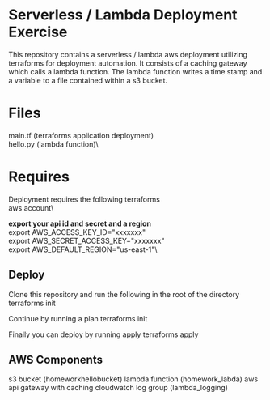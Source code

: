 # Serverless / Lambda Deployment Exercise

This repository contains a serverless / lambda aws deployment utilizing terraforms for 
deployment automation. It consists of a caching gateway which calls a lambda function. The
lambda function writes a time stamp and a variable to a file contained within a s3 bucket. 

# Files

main.tf (terraforms application deployment)\
hello.py (lambda function)\

# Requires

Deployment requires the following
terraforms\
aws account\

**export your api id and secret and a region**\
export AWS_ACCESS_KEY_ID="xxxxxxx"\
export AWS_SECRET_ACCESS_KEY="xxxxxxx"\
export AWS_DEFAULT_REGION="us-east-1"\

## Deploy
Clone this repository and run the following in the root of the directory
terraforms init

Continue by running a plan
terraforms init

Finally you can deploy by running apply
terraforms apply


## AWS Components
s3 bucket (homeworkhellobucket)
lambda function (homework_labda)
aws api gateway with caching
cloudwatch log group (lambda_logging)
